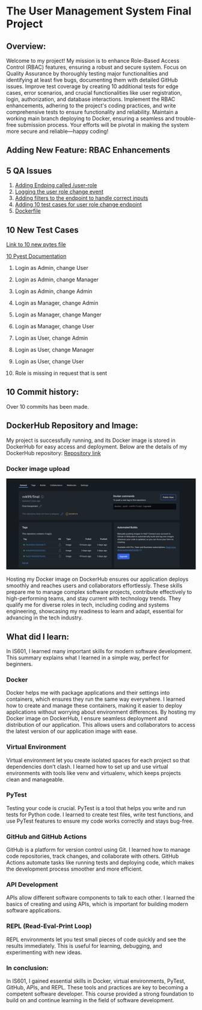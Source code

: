 # The User Management System Final Project
## Overview:
Welcome to my project! My mission is to enhance Role-Based Access Control (RBAC) features, ensuring a robust and secure system. Focus on Quality Assurance by thoroughly testing major functionalities and identifying at least five bugs, documenting them with detailed GitHub issues. Improve test coverage by creating 10 additional tests for edge cases, error scenarios, and crucial functionalities like user registration, login, authorization, and database interactions. Implement the RBAC enhancements, adhering to the project's coding practices, and write comprehensive tests to ensure functionality and reliability. Maintain a working main branch deploying to Docker, ensuring a seamless and trouble-free submission process. Your efforts will be pivotal in making the system more secure and reliable—happy coding!

## Adding New Feature:  RBAC Enhancements
## 5 QA Issues
1. [Adding Endping called /user-role]()
2. [Logging the user role change event]()
3. [Adding filters to the endpoint to handle correct inputs]()
4. [Adding 10 test cases for user role change endpoint]()
5. [Dockerfile](https://github.com/vinaykath/finalassignment/pull/2)

## 10 New Test Cases
[Link to 10 new pytes file](./tests/test_users_role.py)

[10 Pyest Documentation](./Pytest.md)
1) Login as Admin, change User
2) Login as Admin, change Manager
3) Login as Admin, change Admin 

4) Login as Manager, change Admin
5) Login as Manager, change Manger
6) Login as Manager, change User

7) Login as User, change Admin
8) Login as User, change Manager
9) Login as User, change User

10) Role is missing in request that is sent

## 10 Commit history:
Over 10 commits has been made.


## DockerHub Repository and Image:
My project is successfully running, and its Docker image is stored in DockerHub for easy access and deployment. Below are the details of my DockerHub repository:
[Repository link](https://hub.docker.com/repository/docker/vvk99/final/general)

### Docker image upload
![Docker image upload](DockerFinal.png)


Hosting my Docker image on DockerHub ensures our application deploys smoothly and reaches users and collaborators effortlessly. These skills prepare me to manage complex software projects, contribute effectively to high-performing teams, and stay current with technology trends. They qualify me for diverse roles in tech, including coding and systems engineering, showcasing my readiness to learn and adapt, essential for advancing in the tech industry.

## What did I learn:
In IS601, I learned many important skills for modern software development. This summary explains what I learned in a simple way, perfect for beginners.

### Docker

Docker helps me with package applications and their settings into containers, which ensures they run the same way everywhere. I learned how to create and manage these containers, making it easier to deploy applications without worrying about environment differences. By hosting my Docker image on DockerHub, I ensure seamless deployment and distribution of our application. This allows users and collaborators to access the latest version of our application image with ease.

### Virtual Environment

Virtual environment let you create isolated spaces for each project so that dependencies don’t clash. I learned how to set up and use virtual environments with tools like venv and virtualenv, which keeps projects clean and manageable.

### PyTest

Testing your code is crucial. PyTest is a tool that helps you write and run tests for Python code. I learned to create test files, write test functions, and use PyTest features to ensure my code works correctly and stays bug-free.

### GitHub and GitHub Actions

GitHub is a platform for version control using Git. I learned how to manage code repositories, track changes, and collaborate with others. GitHub Actions automate tasks like running tests and deploying code, which makes the development process smoother and more efficient.

### API Development

APIs allow different software components to talk to each other. I learned the basics of creating and using APIs, which is important for building modern software applications.

### REPL (Read-Eval-Print Loop)

REPL environments let you test small pieces of code quickly and see the results immediately. This is useful for learning, debugging, and experimenting with new ideas.

### In conclusion:
In IS601, I gained essential skills in Docker, virtual environments, PyTest, GitHub, APIs, and REPL. These tools and practices are key to becoming a competent software developer. This course provided a strong foundation to build on and continue learning in the field of software development.